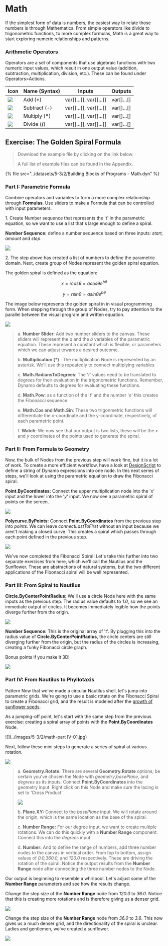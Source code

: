 # Math

If the simplest form of data is numbers, the easiest way to relate those numbers is through Mathematics. From simple operators like divide to trigonometric functions, to more complex formulas, Math is a great way to start exploring numeric relationships and patterns.

### Arithmetic Operators

Operators are a set of components that use algebraic functions with two numeric input values, which result in one output value (addition, subtraction, multiplication, division, etc.). These can be found under Operators>Actions.

| Icon                                                | Name (Syntax)     | Inputs                     | Outputs      |
| --------------------------------------------------- | ----------------- | -------------------------- | ------------ |
| ![](../images/5-3/2/addition.jpg)       | Add (**+**)       | var\[]...\[], var\[]...\[] | var\[]...\[] |
| ![](../images/5-3/2/Subtraction.jpg)    | Subtract (**-**)  | var\[]...\[], var\[]...\[] | var\[]...\[] |
| ![](../images/5-3/2/Multiplication.jpg) | Multiply (**\***) | var\[]...\[], var\[]...\[] | var\[]...\[] |
| ![](../images/5-3/2/Division.jpg)       | Divide (**/**)    | var\[]...\[], var\[]...\[] | var\[]...\[] |

## Exercise: The Golden Spiral Formula

> Download the example file by clicking on the link below.
>
> A full list of example files can be found in the Appendix.

{% file src="../datasets/5-3/2/Building Blocks of Programs - Math.dyn" %}

### Part I: Parametric Formula

Combine operators and variables to form a more complex relationship through **Formulas**. Use sliders to make a Formula that can be controlled with input parameters.

1\. Create Number sequence that represents the 't' in the parametric equation, so we want to use a list that's large enough to define a spiral.

**Number Sequence:** define a number sequence based on three inputs: _start, amount_ and _step_.

![](../images/5-3/2/math-partI-01.jpg)

2\. The step above has created a list of numbers to define the parametric domain. Next, create group of Nodes represent the golden spiral equation.

The golden spiral is defined as the equation:

$$
x = r cos θ = a cos θ e^{bθ}
$$

$$
y = r sin θ = a sin θe^{bθ}
$$

The image below represents the golden spiral in in visual programming form. When stepping through the group of Nodes, try to pay attention to the parallel between the visual program and written equation.

![](../images/5-3/2/math-partI-02.jpg)

> a. **Number Slider**: Add two number sliders to the canvas. These sliders will represent the _a_ and the _b_ variables of the parametric equation. These represent a constant which is flexible, or parameters which we can adjust towards a desired outcome.
>
> b. **Multiplication (\*)** : The multiplication Node is represented by an asterisk. We'll use this repeatedly to connect multiplying variables
>
> c. **Math.RadiansToDegrees**: The '_t_' values need to be translated to degrees for their evaluation in the trigonometric functions. Remember, Dynamo defaults to degrees for evaluating these functions.
>
> d. **Math.Pow**: as a function of the '_t_' and the number '_e_' this creates the Fibonacci sequence.
>
> e. **Math.Cos and Math.Sin**: These two trigonmetric functions will differentiate the x-coordinate and the y-coordinate, respectively, of each parametric point.
>
> f. **Watch**: We now see that our output is two lists, these will be the _x_ and _y_ coordinates of the points used to generate the spiral.

### Part II: From Formula to Geometry

Now, the bulk of Nodes from the previous step will work fine, but it is a lot of work. To create a more efficient workflow, have a look at [DesignScript](../../8\_coding\_in\_dynamo/8-1\_code-blocks-and-design-script/2-design-script-syntax.md) to define a string of Dynamo expressions into one node. In this next series of steps, we'll look at using the parametric equation to draw the Fibonacci spiral.

**Point.ByCoordinates:** Connect the upper multiplication node into the '_x_' input and the lower into the '_y_' input. We now see a parametric spiral of points on the screen.

![](../images/5-3/2/math-partII-01.gif)

**Polycurve.ByPoints:** Connect **Point.ByCoordinates** from the previous step into _points_. We can leave _connectLastToFirst_ without an input because we aren't making a closed curve. This creates a spiral which passes through each point defined in the previous step.

![](../images/5-3/2/math-partII-02.jpg)

We've now completed the Fibonacci Spiral! Let's take this further into two separate exercises from here, which we'll call the Nautilus and the Sunflower. These are abstractions of natural systems, but the two different applications of the Fibonacci spiral will be well represented.

### Part III: From Spiral to Nautilus

**Circle.ByCenterPointRadius:** We'll use a circle Node here with the same inputs as the previous step. The radius value defaults to _1.0_, so we see an immediate output of circles. It becomes immediately legible how the points diverge further from the origin.

![](../images/5-3/2/math-partIII-01.jpg)

**Number Sequence:** This is the original array of '_t_'. By plugging this into the radius value of **Circle.ByCenterPointRadius**, the circle centers are still diverging further from the origin, but the radius of the circles is increasing, creating a funky Fibonacci circle graph.

Bonus points if you make it 3D!

![](../images/5-3/2/math-partIII-02.gif)

### Part IV: From Nautilus to Phyllotaxis

Pattern Now that we've made a circular Nautilus shell, let's jump into parametric grids. We're going to use a basic rotate on the Fibonacci Spiral to create a Fibonacci grid, and the result is modeled after the [growth of sunflower seeds](https://blogs.unimelb.edu.au/sciencecommunication/2018/09/02/this-flower-uses-maths-to-reproduce/).

As a jumping-off point, let's start with the same step from the previous exercise: creating a spiral array of points with the **Point.ByCoordinates** Node.

![](../images/5-3/2/math-part IV-01.jpg)

Next, follow these mini steps to generate a series of spiral at various rotation.

![](../images/5-3/2/math-partIV-02.jpg)

> a. **Geometry.Rotate:** There are several **Geometry.Rotate** options; be certain you've chosen the Node with _geometry_,_basePlane_, and _degrees_ as its inputs. Connect **Point.ByCoordinates** into the geometry input. Right click on this Node and make sure the lacing is set to 'Cross Product'
>
> ![](../images/5-3/2/math-partIV-03crossproduct.jpg)
>
> b. **Plane.XY:** Connect to the _basePlane_ input. We will rotate around the origin, which is the same location as the base of the spiral.
>
> c. **Number Range:** For our degree input, we want to create multiple rotations. We can do this quickly with a **Number Range** component. Connect this into the _degrees_ input.
>
> d. **Number:** And to define the range of numbers, add three number nodes to the canvas in vertical order. From top to bottom, assign values of _0.0,360.0,_ and _120.0_ respectively. These are driving the rotation of the spiral. Notice the output results from the **Number Range** node after connecting the three number nodes to the Node.

Our output is beginning to resemble a whirlpool. Let's adjust some of the **Number Range** parameters and see how the results change.

Change the step size of the **Number Range** node from _120.0_ to _36.0_. Notice that this is creating more rotations and is therefore giving us a denser grid.

![](../images/5-3/2/math-partIV-04.jpg)

Change the step size of the **Number Range** node from _36.0_ to _3.6_. This now gives us a much denser grid, and the directionality of the spiral is unclear. Ladies and gentlemen, we've created a sunflower.

![](../images/5-3/2/math-partIV-05.jpg)
